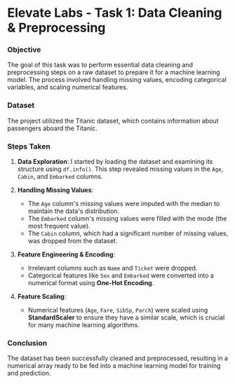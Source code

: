 # Elevate Labs - Task 1: Data Cleaning & Preprocessing

### **Objective**
The goal of this task was to perform essential data cleaning and preprocessing steps on a raw dataset to prepare it for a machine learning model. The process involved handling missing values, encoding categorical variables, and scaling numerical features.

### **Dataset**
The project utilized the Titanic dataset, which contains information about passengers aboard the Titanic.

### **Steps Taken**

1.  **Data Exploration**: I started by loading the dataset and examining its structure using `df.info()`. This step revealed missing values in the `Age`, `Cabin`, and `Embarked` columns.

2.  **Handling Missing Values**:
    * The `Age` column's missing values were imputed with the median to maintain the data's distribution.
    * The `Embarked` column's missing values were filled with the mode (the most frequent value).
    * The `Cabin` column, which had a significant number of missing values, was dropped from the dataset.

3.  **Feature Engineering & Encoding**:
    * Irrelevant columns such as `Name` and `Ticket` were dropped.
    * Categorical features like `Sex` and `Embarked` were converted into a numerical format using **One-Hot Encoding**.

4.  **Feature Scaling**:
    * Numerical features (`Age`, `Fare`, `SibSp`, `Parch`) were scaled using **StandardScaler** to ensure they have a similar scale, which is crucial for many machine learning algorithms.

### **Conclusion**
The dataset has been successfully cleaned and preprocessed, resulting in a numerical array ready to be fed into a machine learning model for training and prediction.
